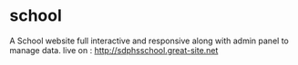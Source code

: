 # school
A  School website full interactive and responsive along with admin panel to manage data.
live on : http://sdphsschool.great-site.net

